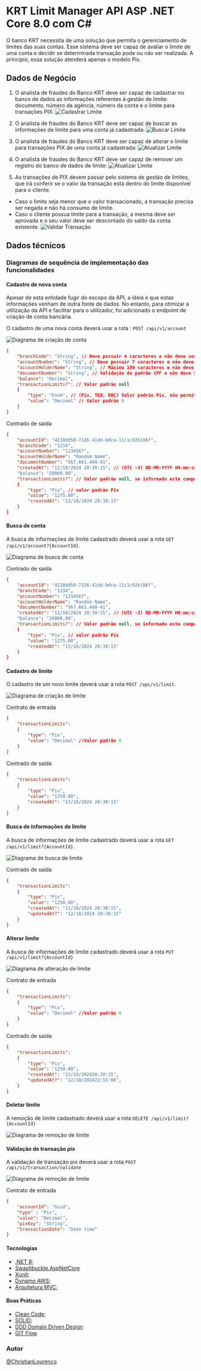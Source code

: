 # KRT Limit Manager API ASP .NET Core 8.0 com C#

O banco KRT necessita de uma solução que permita o gerenciamento de limites das suas contas. Esse sistema deve ser capaz de avaliar o limite de uma conta e decidir se determinada transação pode ou não ser realizada. A princípio, essa solução atenderá apenas o modelo Pix.

## Dados de Negócio

1. O analista de fraudes do Banco KRT deve ser capaz de cadastrar no banco de dados as informações referentes à gestão de limite: documento, número da agência, número da conta e o limite para transações PIX:
   ![Cadastrar Limite](img\createLimit.jpg)

2. O analista de fraudes do Banco KRT deve ser capaz de buscar as informações de limite para uma conta já cadastrada:
    ![Buscar Limite](img\searchLimit.jpg)

3. O analista de fraudes do Banco KRT deve ser capaz de alterar o limite para transações PIX de uma conta já cadastrada:
   ![Atualizar Limite](img\updateLimit.jpg)

4. O analista de fraudes do Banco KRT deve ser capaz de remover um registro do banco de dados de limite:
   ![Atualizar Limite](img\updateLimit.jpg)

5. As transações de PIX devem passar pelo sistema de gestão de limites, que irá conferir se o valor da transação está dentro do limite disponível para o cliente.

- Caso o limite seja menor que o valor transacionado, a transação precisa ser negada e não há consumo de limite.
- Caso o cliente possua limite para a transação, a mesma deve ser aprovada e o seu valor deve ser descontado do saldo da conta existente.
  ![Validar Transação](img\validatePixTransactionLimit.jpg)

## Dados técnicos
### Diagramas de sequência de implementação das funcionalidades

#### Cadastro de nova conta

Apesar de esta entidade fugir do escopo da API, a ideia é que estas informações venham de outra fonte de dados. No entanto, para otimizar a utilização da API e facilitar para o utilizador, foi adicionado o endpoint de criação de conta bancária.

O cadastro de uma nova conta deverá usar a rota : ```POST /api/v1/account```


![Diagrama de criação de conta](img\createaccountDiagram.png)
```json
{
    "branchCode": "String", // Deve possuir 4 caracteres e não deve ser nulo
    "accountNumber": "String", // Deve possuir 7 caracteres e não deve ser nulo
    "accountHolderName": "String", // Máximo 100 caracteres e não deve ser nulo
    "documentNumber": "String", // Validação de padrão CPF e não deve ser nulo
    "balance": "Decimal",
    "transactionLimits?": // Valor padrão null
    {
        "type": "Enum", // (Pix, TED, DOC) Valor padrão Pix, não permite novos types
        "value": "Decimal" // Valor padrão 0
    }
}
```

Contrado de saída
```json
{
    "accountId": "4210dd50-7326-41dd-bdca-11c1c92b186f",
    "branchCode": "1234",
    "accountNumber": "1234567",
    "accountHolderName": "Random Name",
    "documentNumber": "567.661.440-41",
    "createdAt": "12/10/2024 20:30:15", // (UTC -3) DD-MM-YYYY HH:mm:ss
    "balance": "20000.00",
    "transactionLimits?": // Valor padrão null, se informado este campo é obrigatório preencher corretamente
    {
        "type": "Pix", // valor padrão Pix
        "value": "1275.00",
        "createdAt": "12/10/2024 20:30:15"
    }
}
```

#### Busca de conta
A busca de informações de limite cadastrado deverá usar a rota ```GET /api/v1/account?{AccountId}```.

  ![Diagrama de busca de conta](img\searchaccountDiagram.png)
  
Contrado de saída
```json
{
    "accountId": "4210dd50-7326-41dd-bdca-11c1c92b186f",
    "branchCode": "1234",
    "accountNumber": "1234567",
    "accountHolderName": "Random Name",
    "documentNumber": "567.661.440-41",
    "createdAt": "12/10/2024 20:30:15", // (UTC -3) DD-MM-YYYY HH:mm:ss
    "balance": "20000.00",
    "transactionLimits?": // Valor padrão null, se informado este campo é obrigatório preencher corretamente
    {
        "type": "Pix", // valor padrão Pix
        "value": "1275.00",
        "createdAt": "12/10/2024 20:30:15"
    }
}
```

#### Cadastro de limite

O cadastro de um novo limite deverá usar a rota ```POST /api/v1/limit```.

![Diagrama de criação de limite](img\createLimitDiagram.png)

Contrato de entrada
```json
{
    "transactionLimits":
    {
        "type": "Pix",
        "value": "Decimal" //Valor padrão 0
    }
}
```

Contrado de saída
```json
{
    "transactionLimits":
    {
        "type": "Pix",
        "value": "1250.00",
        "createdAt": "12/10/2024 20:30:15"
    }
}
```

#### Busca de informações de limite
A busca de informações de limite cadastrado deverá usar a rota ```GET /api/v1/limit?{AccountId}```.

  ![Diagrama de busca de limite](img\searchLimitDiagram.png)
  
Contrado de saída
```json
{
    "transactionLimits":
    {
        "type": "Pix",
        "value": "1250.00",
        "createdAt": "12/10/2024 20:30:15",
        "updatedAt?": "12/10/2024 20:30:15"
    }
}
```

#### Alterar limite
A busca de informações de limite cadastrado deverá usar a rota ```PUT /api/v1/limit?{AccountId}```

  ![Diagrama de alteração de limite](img\updateLimitDiagram.png)
  
Contrato de entrada
  
```json
{
    "transactionLimits":
    {
        "type": "Pix",
        "value": "Decimal" //Valor padrão 0
    }
}
```

Contrado de saída
```json
{
    "transactionLimits":
    {
        "type": "Pix",
        "value": "1250.00",
        "createdAt": "12/10/202420:30:15",
        "updatedAt?": "12/10/202422:55:08",
    }
}
```

#### Deletar limite

A remoção de limite cadastrado deverá usar a rota ```DELETE /api/v1/limit?{AccountId}```

  ![Diagrama de remoção de limite](img\deleteLimitDiagram.png)

#### Validação de transação pix
A validação de transação pix deverá usar a rota ```POST /api/v1/transaction/validate```

  ![Diagrama de remoção de limite](img\validatePixTransactionLimitDiagram.png)

Contrato de entrada
```json
{
    "accountId": "Guid",
    "type" : "Pix",
    "value": "Decimal",
    "pixKey": "String",
    "transactionDate": "Date time"
}
```

#### Tecnologias
- [.NET 8;](https://dotnet.microsoft.com/pt-br/download/dotnet/8.0)
- [Swashbuckle.AspNetCore](https://learn.microsoft.com/pt-br/aspnet/core/tutorials/getting-started-with-swashbuckle?view=aspnetcore-8.0&tabs=visual-studio)
- [Xunit](https://xunit.net/docs/getting-started/v3/cmdline);
- [Dynamo AWS](https://aws.amazon.com/pt/pm/dynamodb/?gclid=CjwKCAjw3624BhBAEiwAkxgTOoKZFNK7Ujutjh1L1HgQNuScmZNU-8XNcb8I6C7_09fTZR0wS4MwtBoCxfoQAvD_BwE&trk=3e4c2258-4f21-4854-9de7-2f6da2ef0989&sc_channel=ps&ef_id=CjwKCAjw3624BhBAEiwAkxgTOoKZFNK7Ujutjh1L1HgQNuScmZNU-8XNcb8I6C7_09fTZR0wS4MwtBoCxfoQAvD_BwE:G:s&s_kwcid=AL!4422!3!589951433441!e!!g!!aws%20dynamodb!16393976581!133547551333);
- [Arquitetura MVC](https://learn.microsoft.com/en-us/aspnet/mvc/overview/older-versions-1/getting-started-with-mvc/);

#### Boas Práticas
- [Clean Code](https://balta.io/artigos/clean-code);
- [SOLID](https://www.c-sharpcorner.com/UploadFile/damubetha/solid-principles-in-C-Sharp/);
- [DDD Domain Driven Design](https://learn.microsoft.com/pt-br/dotnet/architecture/microservices/microservice-ddd-cqrs-patterns/ddd-oriented-microservice)
- [GIT Flow](https://learn.microsoft.com/pt-br/azure/devops/repos/git/git-branching-guidance?view=azure-devops)


### Autor
[@ChristianLourenço](https://www.linkedin.com/in/christian-louren%C3%A7o-53319915b/)
